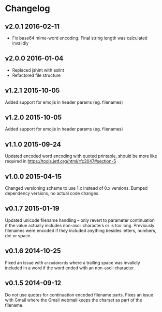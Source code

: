 # Changelog

## v2.0.1 2016-02-11

  * Fix base64 mime-word encoding. Final string length was calculated invalidly

## v2.0.0 2016-01-04

  * Replaced jshint with eslint
  * Refactored file structure

## v1.2.1 2015-10-05

Added support for emojis in header params (eg. filenames)

## v1.2.0 2015-10-05

Added support for emojis in header params (eg. filenames)

## v1.1.0 2015-09-24

Updated encoded word encoding with quoted printable, should be more like required in https://tools.ietf.org/html/rfc2047#section-5

## v1.0.0 2015-04-15

Changed versioning scheme to use 1.x instead of 0.x versions. Bumped dependency versions, no actual code changes.

## v0.1.7 2015-01-19

Updated unicode filename handling – only revert to parameter continuation if the value actually includes
non-ascii characters or is too long. Previously filenames were encoded if they included anything
besides letters, numbers, dot or space.

## v0.1.6 2014-10-25

Fixed an issue with `encodeWords` where a trailing space was invalidly included in a word if the word
ended with an non-ascii character.

## v0.1.5 2014-09-12

Do not use quotes for continuation encoded filename parts. Fixes an issue with Gmail where the Gmail webmail keeps the charset as part of the filename.
